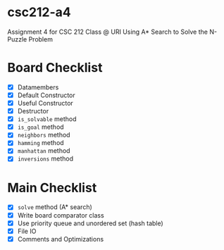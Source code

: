 # csc212-a4
Assignment 4 for CSC 212 Class @ URI
Using A* Search to Solve the N-Puzzle Problem

# Board Checklist
- [x] Datamembers
- [x] Default Constructor
- [x] Useful Constructor
- [x] Destructor 
- [x] `is_solvable` method
- [x] `is_goal` method
- [x] `neighbors` method
- [x] `hamming` method
- [x] `manhattan` method
- [x] `inversions` method

# Main Checklist 
- [x] `solve` method (A* search)
- [x] Write board comparator class
- [x] Use priority queue and unordered set (hash table)
- [x] File IO
- [x] Comments and Optimizations
